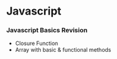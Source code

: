# Javascript
### Javascript Basics Revision
- Closure Function 
- Array with basic & functional methods 
